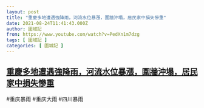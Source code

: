 ```yaml
---
layout: post
title: "重慶多地遭遇強降雨，河流水位暴漲，圍牆沖塌，居民家中損失慘重"
date: 2021-08-24T11:41:43.000Z
author: 圍城記
from: https://www.youtube.com/watch?v=PedXn1m7dzg
tags: [ 圍城記 ]
categories: [ 圍城記 ]
---
```

<!--1629805303000-->
[重慶多地遭遇強降雨，河流水位暴漲，圍牆沖塌，居民家中損失慘重](https://www.youtube.com/watch?v=PedXn1m7dzg)
------

<div>
#重庆暴雨 #重庆大雨 #四川暴雨
</div>
